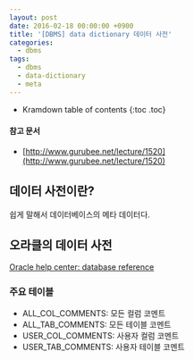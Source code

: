 ```yaml
---
layout: post
date: 2016-02-18 00:00:00 +0900
title: '[DBMS] data dictionary 데이터 사전'
categories:
  - dbms
tags:
  - dbms
  - data-dictionary
  - meta
---
```


* Kramdown table of contents
{:toc .toc}

#### 참고 문서

- [http://www.gurubee.net/lecture/1520](http://www.gurubee.net/lecture/1520)

## 데이터 사전이란?

쉽게 말해서 데이터베이스의 메타 데이터다.

## 오라클의 데이터 사전

[Oracle help center: database reference](http://docs.oracle.com/cd/B28359_01/server.111/b28320/index.htm)

### 주요 테이블

- ALL_COL_COMMENTS: 모든 컬럼 코멘트
- ALL_TAB_COMMENTS: 모든 테이블 코멘트
- USER_COL_COMMENTS: 사용자 컬럼 코멘트
- USER_TAB_COMMENTS: 사용자 테이블 코멘트

